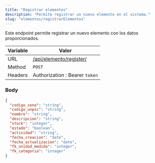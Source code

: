 ```yaml
---
title: "Registrar elementos"
description: "Permite registrar un nuevo elemento en el sistema."
slug: "elementos/registrarElementos"
---
```


Este endpoint permite registrar un nuevo elemento con los datos proporcionados.

| Variable | Valor                          |
|----------|--------------------------------|
| URL      | [/api/elemento/register/](/api/elemento/register/) |
| Method   | `POST`                         |
| Headers  | Authorization : Bearer `token` |

### Body

```json
{
  "codigo_sena": "string",
  "codigo_unpsc": "string",
  "nombre": "string",
  "descripcion": "string",
  "stock": "integer",
  "estado": "boolean",
  "actividad": "string",
  "fecha_creacion": "date",
  "fecha_actualizacion": "date",
  "fk_unidad_medida": "integer",
  "fk_categoria": "integer"
}
```